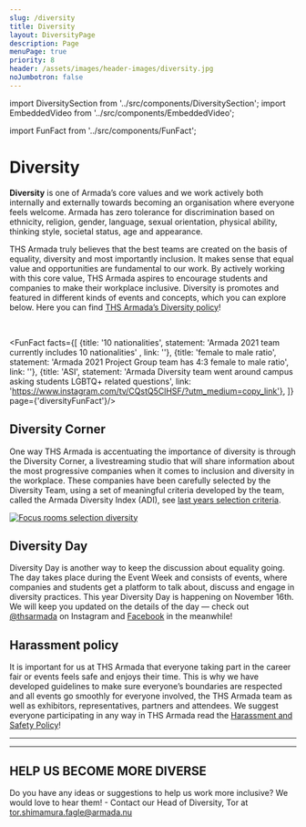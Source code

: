 ```yaml
---
slug: /diversity
title: Diversity
layout: DiversityPage
description: Page
menuPage: true
priority: 8
header: /assets/images/header-images/diversity.jpg
noJumbotron: false
---
```


import DiversitySection from '../src/components/DiversitySection';
import EmbeddedVideo from '../src/components/EmbeddedVideo';

import FunFact from '../src/components/FunFact';

<div className='diversitypage-container'>

# Diversity

   <p><b id="diversity-color">Diversity</b> is one of Armada’s core values and we work actively both internally and externally towards becoming an organisation where everyone feels welcome. Armada has zero tolerance for discrimination based on ethnicity, religion, gender, language, sexual orientation, physical ability, thinking style, societal status, age and appearance.</p>

<DiversitySection left>

   <p>THS Armada truly believes that the best teams are created on the basis of equality, diversity and most importantly inclusion. It makes sense that equal value and opportunities are fundamental to our work. By actively working with this core value, THS Armada aspires to encourage students and companies to make their workplace inclusive. Diversity is promotes and featured in different kinds of events and concepts, which you can explore below. Here you can find <a alt="Diversity Policy 2021" href="/assets/Diversity_Policy_2021.pdf">THS Armada’s Diversity policy</a>!</p>
   
  <br/>

<FunFact facts={[
{title: '10 nationalities', statement: 'Armada 2021 team currently includes 10 nationalities' , link: ''},
{title: 'female to male ratio', statement: 'Armada 2021 Project Group team has 4:3 female to male ratio', link: ''},
{title: 'ASI', statement: 'Armada Diversity team went around campus asking students LGBTQ+ related questions', link: 'https://www.instagram.com/tv/CQstQ5ClHSF/?utm_medium=copy_link'},
]} page={'diversityFunFact'}/>

## **Diversity Corner**

One way THS Armada is accentuating the importance of diversity is through the Diversity Corner, a livestreaming studio that will share information about the most progressive companies when it comes to inclusion and diversity in the workplace. These companies have been carefully selected by the Diversity Team, using a set of meaningful criteria developed by the team, called the Armada Diversity Index (ADI), see <a href="/assets/diversity/Selection criteria.pdf">last years selection criteria</a>.

<a href="/assets/diversity/Focus_rooms_selection_diversity.pdf"><img alt="Focus rooms selection diversity" src="/assets/diversity/Focus_rooms_selection_diversity.png"/></a>
<br/>

   </DiversitySection>

</div>
<div className='diversity-day'>
   <div className='diversitypage-container' style='padding-top: 0;'>

   <DiversitySection right>

## **Diversity Day**

Diversity Day is another way to keep the discussion about equality going. The day takes place during the Event Week and consists of events, where companies and students get a platform to talk about, discuss and engage in diversity practices. This year Diversity Day is happening on November 16th. We will keep you updated on the details of the day — check out [@thsarmada](https://www.instagram.com/thsarmada/) on Instagram and [Facebook](https://www.facebook.com/thsarmada) in the meanwhile!

   </DiversitySection>
   </div>
</div>

<div className='diversitypage-container'>

   <DiversitySection>

## Harassment policy

It is important for us at THS Armada that everyone taking part in the career fair or events feels safe and enjoys their time. This is why we have developed guidelines to make sure everyone’s boundaries are respected and all events go smoothly for everyone involved, the THS Armada team as well as exhibitors, representatives, partners and attendees. We suggest everyone participating in any way in THS Armada read the <a alt="Harassment and Safety Policy" href="/assets/diversity/THS Armada Harassment and Safety Policy 2021.pdf"> Harassment and Safety Policy</a>!

   </DiversitySection>

   <DiversitySection right>

---

   <EmbeddedVideo videoLink="https://youtu.be/YtXkquepCIU"/>

---

## HELP US BECOME MORE DIVERSE

Do you have any ideas or suggestions to help us work more inclusive? We would love to hear them! - Contact our Head of Diversity, Tor at [tor.shimamura.fagle@armada.nu](mailto:tor.shimamura.fagle@armada.nu)

   </DiversitySection>

</div>
